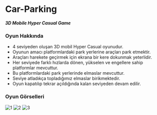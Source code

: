 # Car-Parking
***3D Mobile Hyper Casual Game***

### Oyun Hakkında

- 4 seviyeden oluşan 3D mobil Hyper Casual oyunudur.
- Oyunun amacı platformlardaki park yerlerine araçları park etmektir.
- Araçları harekete geçirmek için ekrana bir kere dokunmak yeterlidir.
- Her seviyede farklı hızlarda dönen, yükselen ve engellere sahip platformlar mevcuttur.
- Bu platformlardaki park yerlerinde elmaslar mevcuttur.
- Seviye atladıkça topladığımız elmaslar birikmektedir.
- Oyun kapatılıp tekrar açıldığında kalan seviyeden devam edilir.

### Oyun Görselleri

![1](https://user-images.githubusercontent.com/89543672/184118368-783a04e4-999a-445e-9d8e-eae2f84c44fa.png)
![2](https://user-images.githubusercontent.com/89543672/184118370-6c216678-9b07-4106-a659-5d790648177c.png)
![3](https://user-images.githubusercontent.com/89543672/184118373-82fe185b-fece-4ba3-806a-01677f47d42a.png)
